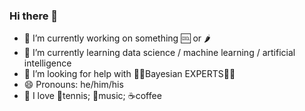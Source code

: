 ### Hi there 👋

- 🔭 I’m currently working on something 🆒 or 🌶️
- 🌱 I’m currently learning data science / machine learning / artificial intelligence
- 🤔 I’m looking for help with 🧑‍🎓Bayesian EXPERTS👩‍🎓
- 😄 Pronouns: he/him/his
- 🧡 I love 🎾tennis; 🎷music; ☕coffee
